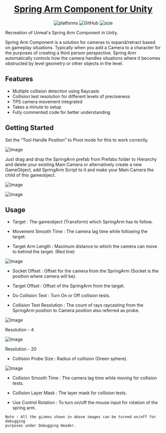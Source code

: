 <h1 align="center" style="border-bottom: none;">
  <a href="https://github.com/MohitSethi99/SpringArmComponent/">Spring Arm Component for Unity</a>
</h1>

<p align="center">
  <img alt="platforms" src="https://img.shields.io/badge/platform-Unity-blue?style=flat-square"/>
  <img alt="GitHub" src="https://img.shields.io/github/license/MohitSethi99/SpringArmComponent?color=blue&style=flat-square">
  <img alt="size" src="https://img.shields.io/github/repo-size/MohitSethi99/SpringArmComponent?style=flat-square"/>
  <br/>
</p>

Recreation of Unreal's Spring Arm Component in Unity.

Spring Arm Component is a solution for cameras to expand/retract based on gameplay situations. Typically when you add a Camera to a character for the purposes of creating a third person perspective. Spring Arm automatically controls how the camera handles situations where it becomes obstructed by level geometry or other objects in the level.


## Features

- Multiple collision detection using Raycasts
- Collision test resolution for different levels of preciseness
- TPS camera movement integrated
- Takes a minute to setup
- Fully commented code for better understanding


## Getting Started

Set the “Tool Handle Position” to Pivot mode for this to work correctly.

![Image](https://github.com/MohitSethi99/SpringArmComponent/blob/master/Documentation/Pivot.PNG)

Just drag and drop the SpringArm prefab from Prefabs folder to Hierarchy and delete your existing Main Camera or alternatively create a new GameObject, add SpringArm Script to it and make your Main Camera the child of this gameobject.

![Image](https://github.com/MohitSethi99/SpringArmComponent/blob/master/Documentation/Hierarchy.PNG)

![Image](https://github.com/MohitSethi99/SpringArmComponent/blob/master/Documentation/Inspector.PNG)


## Usage

- Target : The gameobject (Transform) which SpringArm has to follow.

- Movement Smooth Time : The camera lag time while following the target.

- Target Arm Length : Maximum distance to which the camera can move to behind the target. (Red line)

![Image](https://github.com/MohitSethi99/SpringArmComponent/blob/master/Documentation/Length.PNG)

- Socket Offset : Offset for the camera from the SpringArm (Socket is the position where camera will be).

- Target Offset : Offset of the SpringArm from the target.

- Do Collision Test : Turn On or Off collision tests.

- Collision Test Resolution : The count of rays raycasting from the SpringArm position to Camera position also referred as probe.

![Image](https://github.com/MohitSethi99/SpringArmComponent/blob/master/Documentation/4Res.PNG)

Resolution - 4

![Image](https://github.com/MohitSethi99/SpringArmComponent/blob/master/Documentation/20Res.PNG)

Resolution - 20

- Collision Probe Size : Radius of collision (Green sphere).

![Image](https://github.com/MohitSethi99/SpringArmComponent/blob/master/Documentation/Probe.PNG)

- Collision Smooth Time : The camera lag time while moving for collision tests.

- Collision Layer Mask : The layer mask for collision tests.

- Use Control Rotation : To turn on/off the mouse input for rotation of the spring arm.

```
Note : All the gizmos shown in above images can be turned on/off for debugging
purposes under Debugging Header.
```

